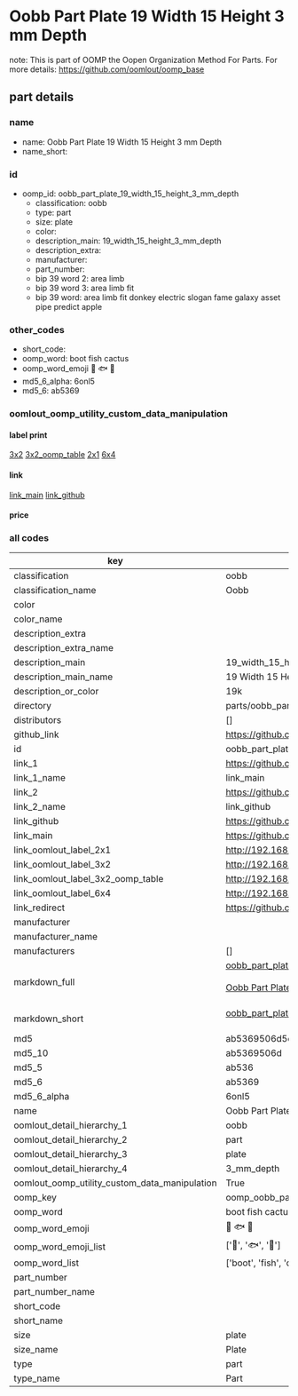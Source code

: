 # Oobb Part Plate 19 Width 15 Height 3 mm Depth  

note: This is part of OOMP the Oopen Organization Method For Parts. For more details: https://github.com/oomlout/oomp_base

##  part details
  







### name
* name: Oobb Part Plate 19 Width 15 Height 3 mm Depth
* name_short: 
### id
* oomp_id: oobb_part_plate_19_width_15_height_3_mm_depth
  * classification: oobb
  * type: part
  * size: plate
  * color: 
  * description_main: 19_width_15_height_3_mm_depth
  * description_extra: 
  * manufacturer: 
  * part_number: 
  * bip 39 word 2: area limb
  * bip 39 word 3: area limb fit
  * bip 39 word: area limb fit donkey electric slogan fame galaxy asset pipe predict apple

### other_codes
* short_code: 
* oomp_word: boot fish cactus
* oomp_word_emoji :boot: :fish: :cactus:
* md5_6_alpha: 6onl5
* md5_6: ab5369






### oomlout_oomp_utility_custom_data_manipulation
#### label print
[3x2](http://192.168.1.245:1112/?label=oomp%206onl5)
[3x2_oomp_table](http://192.168.1.108:1112/?label=oomp%206onl5)
[2x1](http://192.168.1.242:1112/?label=oomp%206onl5)
[6x4](http://192.168.1.55:1112/?label=oomp%206onl5)    

#### link

[link_main](https://github.com/oomlout/oomlout_oomp_version_1_messy/tree/main/parts/oobb_part_plate_19_width_15_height_3_mm_depth) [link_github](https://github.com/oomlout/oomlout_oomp_version_1_messy/tree/main/parts/oobb_part_plate_19_width_15_height_3_mm_depth)                             

#### price







### all codes 
| key | value |  
| --- | --- |  
| classification | oobb |  
| classification_name | Oobb |  
| color |  |  
| color_name |  |  
| description_extra |  |  
| description_extra_name |  |  
| description_main | 19_width_15_height_3_mm_depth |  
| description_main_name | 19 Width 15 Height 3 mm Depth |  
| description_or_color | 19k |  
| directory | parts/oobb_part_plate_19_width_15_height_3_mm_depth |  
| distributors | [] |  
| github_link | https://github.com/oomlout/oomlout_oomp_part_src/tree/main/parts/oobb_part_plate_19_width_15_height_3_mm_depth |  
| id | oobb_part_plate_19_width_15_height_3_mm_depth |  
| link_1 | https://github.com/oomlout/oomlout_oomp_version_1_messy/tree/main/parts/oobb_part_plate_19_width_15_height_3_mm_depth |  
| link_1_name | link_main |  
| link_2 | https://github.com/oomlout/oomlout_oomp_version_1_messy/tree/main/parts/oobb_part_plate_19_width_15_height_3_mm_depth |  
| link_2_name | link_github |  
| link_github | https://github.com/oomlout/oomlout_oomp_version_1_messy/tree/main/parts/oobb_part_plate_19_width_15_height_3_mm_depth |  
| link_main | https://github.com/oomlout/oomlout_oomp_version_1_messy/tree/main/parts/oobb_part_plate_19_width_15_height_3_mm_depth |  
| link_oomlout_label_2x1 | http://192.168.1.242:1112/?label=oomp%206onl5 |  
| link_oomlout_label_3x2 | http://192.168.1.245:1112/?label=oomp%206onl5 |  
| link_oomlout_label_3x2_oomp_table | http://192.168.1.108:1112/?label=oomp%206onl5 |  
| link_oomlout_label_6x4 | http://192.168.1.55:1112/?label=oomp%206onl5 |  
| link_redirect | https://github.com/oomlout/oomlout_oomp_version_1_messy/tree/main/parts/oobb_part_plate_19_width_15_height_3_mm_depth |  
| manufacturer |  |  
| manufacturer_name |  |  
| manufacturers | [] |  
| markdown_full | [oobb_part_plate_19_width_15_height_3_mm_depth](none)<br>[](none)<br>[Oobb Part Plate 19 Width 15 Height 3 Mm Depth](none)<br><br> |  
| markdown_short | [oobb_part_plate_19_width_15_height_3_mm_depth](none)<br><br> |  
| md5 | ab5369506d5eea4f2fa3b412afa0705a |  
| md5_10 | ab5369506d |  
| md5_5 | ab536 |  
| md5_6 | ab5369 |  
| md5_6_alpha | 6onl5 |  
| name | Oobb Part Plate 19 Width 15 Height 3 mm Depth |  
| oomlout_detail_hierarchy_1 | oobb |  
| oomlout_detail_hierarchy_2 | part |  
| oomlout_detail_hierarchy_3 | plate |  
| oomlout_detail_hierarchy_4 | 3_mm_depth |  
| oomlout_oomp_utility_custom_data_manipulation | True |  
| oomp_key | oomp_oobb_part_plate_19_width_15_height_3_mm_depth |  
| oomp_word | boot fish cactus |  
| oomp_word_emoji | :boot: :fish: :cactus: |  
| oomp_word_emoji_list | [':boot:', ':fish:', ':cactus:'] |  
| oomp_word_list | ['boot', 'fish', 'cactus'] |  
| part_number |  |  
| part_number_name |  |  
| short_code |  |  
| short_name |  |  
| size | plate |  
| size_name | Plate |  
| type | part |  
| type_name | Part |  
